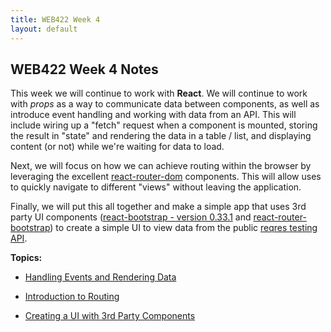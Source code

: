 ```yaml
---
title: WEB422 Week 4
layout: default
---
```


## WEB422 Week 4 Notes

This week we will continue to work with **React**.  We will continue to work with *props* as a way to communicate data between components, as well as introduce event handling and working with data from an API.  This will include wiring up a "fetch" request when a component is mounted, storing the result in "state" and rendering the data in a table / list, and displaying content (or not) while we're waiting for data to load.  

Next, we will focus on how we can achieve routing within the browser by leveraging the excellent [react-router-dom](https://www.npmjs.com/package/react-router-dom) components.  This will allow uses to quickly navigate to different "views" without leaving the application.

Finally, we will put this all together and make a simple app that uses 3rd party UI components ([react-bootstrap - version 0.33.1](https://react-bootstrap-v3.netlify.com/) and [react-router-bootstrap](https://www.npmjs.com/package/react-router-bootstrap)) to create a simple UI to view data from the public [reqres testing API](https://reqres.in/).


**Topics:**

* [Handling Events and Rendering Data](react-events-and-data)

* [Introduction to Routing](react-routing)

* [Creating a UI with 3rd Party Components](react-components-2)

<br>



